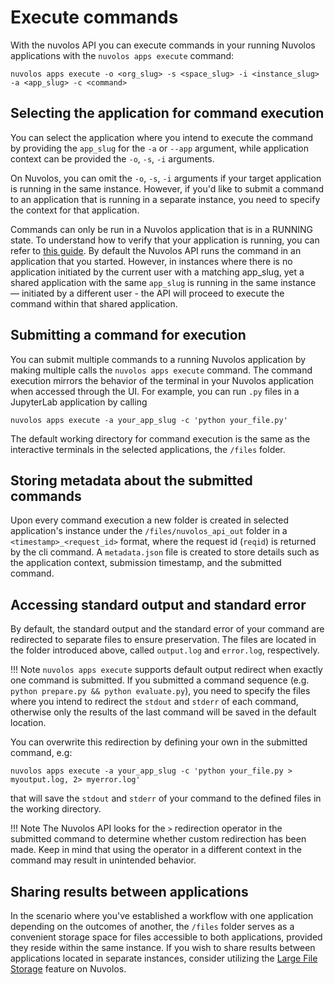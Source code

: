 # Execute commands

With the nuvolos API you can execute commands in your running Nuvolos applications with the `nuvolos apps execute` command:
```
nuvolos apps execute -o <org_slug> -s <space_slug> -i <instance_slug> -a <app_slug> -c <command>
```

## Selecting the application for command execution
You can select the application where you intend to execute the command by providing the `app_slug` for the `-a` or `--app` 
argument, while application context can be provided the `-o`, `-s`, `-i` arguments.

On Nuvolos, you can omit the `-o`, `-s`, `-i` arguments if your target application is running in the same instance.
However, if you'd like to submit a command to an application that is running in a separate instance, you need to specify the context for that application.

Commands can only be run in a Nuvolos application that is in a RUNNING state. To understand how to verify that your application is running, 
you can refer to [this guide](list_running_applications.md). By default the Nuvolos API runs the command in an application that you started.
However, in instances where there is no application initiated by the current user with a matching app_slug, yet a shared application 
with the same `app_slug` is running in the same instance — initiated by a different user - the API will proceed to execute 
the command within that shared application. 

## Submitting a command for execution
You can submit multiple commands to a running Nuvolos application by making multiple calls the `nuvolos apps execute` command. 
The command execution mirrors the behavior of the terminal in your Nuvolos application when accessed through the UI.
For example, you can run `.py` files in a JupyterLab application by calling 
```
nuvolos apps execute -a your_app_slug -c 'python your_file.py'
```

The default working directory for command execution is the same as the interactive terminals in the selected applications, the `/files` folder.

## Storing metadata about the submitted commands
Upon every command execution a new folder is created in selected application's instance under the `/files/nuvolos_api_out` folder in a `<timestamp>_<request_id>` format,
where the request id (`reqid`) is returned by the cli command. A `metadata.json` file is created to store details 
such as the application context, submission timestamp, and the submitted command.

## Accessing standard output and standard error
By default, the standard output and the standard error of your command are redirected to separate files to ensure preservation.
The files are located in the folder introduced above, called `output.log` and `error.log`, respectively.

!!! Note
`nuvolos apps execute` supports default output redirect when exactly one command is submitted. If you submitted a command sequence
(e.g. `python prepare.py && python evaluate.py`), you need to specify the files where you intend to redirect the `stdout` and `stderr`
of each command, otherwise only the results of the last command will be saved in the default location.

You can overwrite this redirection by defining your own in the submitted command, e.g:
```
nuvolos apps execute -a your_app_slug -c 'python your_file.py > myoutput.log, 2> myerror.log'
```
that will save the `stdout` and `stderr` of your command to the defined files in the working directory.

!!! Note
The Nuvolos API looks for the `>` redirection operator in the submitted command to determine whether custom redirection has 
been made. Keep in mind that using the operator in a different context in the command may result in unintended behavior.

## Sharing results between applications
In the scenario where you've established a workflow with one application depending on the outcomes of another, the `/files` folder 
serves as a convenient storage space for files accessible to both applications, provided they reside within the same instance. 
If you wish to share results between applications located in separate instances, consider utilizing the [Large File Storage](https://docs.nuvolos.cloud/features/file-system-and-storage/large-file-storage)
feature on Nuvolos.